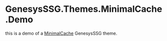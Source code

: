 # GenesysSSG.Themes.MinimalCache.Demo

this is a demo of a [MinimalCache](https://github.com/dejandjenic/GenesysSSG.Themes.MinimalCache) GenesysSSG theme.
